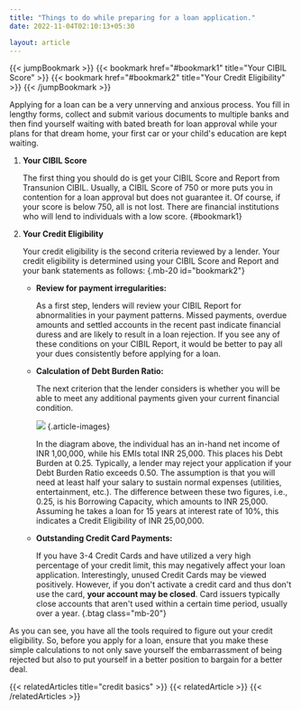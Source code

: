 ```yaml
---
title: "Things to do while preparing for a loan application."
date: 2022-11-04T02:10:13+05:30

layout: article
---
```


{{< jumpBookmark >}}
  {{< bookmark href="#bookmark1" title="Your CIBIL Score" >}}
  {{< bookmark href="#bookmark2" title="Your Credit Eligibility" >}}
{{< /jumpBookmark >}}

Applying for a loan can be a very unnerving and anxious process. You fill in lengthy forms, collect and submit various documents to multiple banks and then find yourself waiting with bated breath for loan approval while your plans for that dream home, your first car or your child's education are kept waiting.

1. **Your CIBIL Score**

    The first thing you should do is get your CIBIL Score and Report from Transunion CIBIL. Usually, a CIBIL Score of 750 or more puts you in contention for a loan approval but does not guarantee it. Of course, if your score is below 750, all is not lost. There are financial institutions who will lend to individuals with a low score.
    {#bookmark1}
 
2. **Your Credit Eligibility**

    Your credit eligibility is the second criteria reviewed by a lender. Your credit eligibility is determined using your CIBIL Score and Report and your bank statements as follows:
    {.mb-20 id="bookmark2"}

    * **Review for payment irregularities:**

        As a first step, lenders will review your CIBIL Report for abnormalities in your payment patterns. Missed payments, overdue amounts and settled accounts in the recent past indicate financial duress and are likely to result in a loan rejection. If you see any of these conditions on your CIBIL Report, it would be better to pay all your dues consistently before applying for a loan.
    * **Calculation of Debt Burden Ratio:**

        The next criterion that the lender considers is whether you will be able to meet any additional payments given your current financial condition.

        ![](../../../../images/article-images/image7.jpg)
        {.article-images}

        In the diagram above, the individual has an in-hand net income of INR 1,00,000, while his EMIs total INR 25,000. This places his Debt Burden at 0.25. Typically, a lender may reject your application if your Debt Burden Ratio exceeds 0.50. The assumption is that you will need at least half your salary to sustain normal expenses (utilities, entertainment, etc.). The difference between these two figures, i.e., 0.25, is his Borrowing Capacity, which amounts to INR 25,000. Assuming he takes a loan for 15 years at interest rate of 10%, this indicates a Credit Eligibility of INR 25,00,000.
    * **Outstanding Credit Card Payments:**

        If you have 3-4 Credit Cards and have utilized a very high percentage of your credit limit, this may negatively affect your loan application. Interestingly, unused Credit Cards may be viewed positively. However, if you don't activate a credit card and thus don't use the card, **your account may be closed**. Card issuers typically close accounts that aren't used within a certain time period, usually over a year.
    {.btag class="mb-20"}

As you can see, you have all the tools required to figure out your credit eligibility. So, before you apply for a loan, ensure that you make these simple calculations to not only save yourself the embarrassment of being rejected but also to put yourself in a better position to bargain for a better deal.

{{< relatedArticles title="credit basics" >}}
  {{< relatedArticle >}}
{{< /relatedArticles >}}
